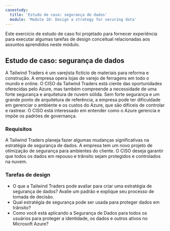 ```yaml
---
casestudy:
  title: 'Estudo de caso: segurança de dados'
  module: 'Module 10: Design a strategy for securing data'
---
```


Este exercício de estudo de caso foi projetado para fornecer experiência para executar algumas tarefas de design conceitual relacionadas aos assuntos aprendidos neste módulo.

## Estudo de caso: segurança de dados

A Tailwind Traders é um varejista fictício de materiais para reforma e construção. A empresa opera lojas de varejo de ferragens em todo o mundo e online. O CISO da Tailwind Traders está ciente das oportunidades oferecidas pelo Azure, mas também compreende a necessidade de uma forte segurança e arquitetura de nuvem sólida. Sem forte segurança e um grande ponto de arquitetura de referência, a empresa pode ter dificuldade em gerenciar o ambiente e os custos do Azure, que são difíceis de controlar e rastrear. O CISO está interessado em entender como o Azure gerencia e impõe os padrões de governança.

### Requisitos

A Tailwind Traders planeja fazer algumas mudanças significativas na estratégia de segurança de dados. A empresa tem um novo projeto de otimização de segurança para ambientes do cliente. O CISO deseja garantir que todos os dados em repouso e trânsito sejam protegidos e controlados na nuvem.

### Tarefas de design

-   O que a Tailwind Traders pode avaliar para criar uma estratégia de segurança de dados? Avalie um padrão e explique seu processo de tomada de decisão.
-   Qual estratégia de segurança pode ser usada para proteger dados em trânsito?
- Como você está aplicando a Segurança de Dados para todos os usuários para proteger a identidade, os dados e outros ativos no Microsoft Azure?

